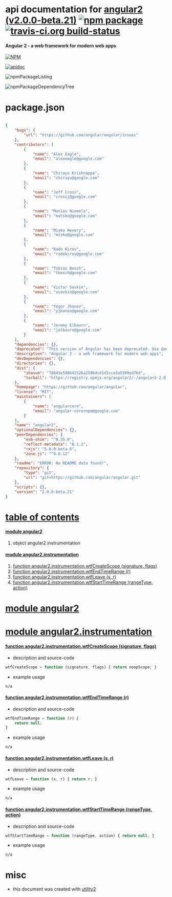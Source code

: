 # api documentation for  [angular2 (v2.0.0-beta.21)](https://github.com/angular/angular)  [![npm package](https://img.shields.io/npm/v/npmdoc-angular2.svg?style=flat-square)](https://www.npmjs.org/package/npmdoc-angular2) [![travis-ci.org build-status](https://api.travis-ci.org/npmdoc/node-npmdoc-angular2.svg)](https://travis-ci.org/npmdoc/node-npmdoc-angular2)
#### Angular 2 - a web framework for modern web apps

[![NPM](https://nodei.co/npm/angular2.png?downloads=true)](https://www.npmjs.com/package/angular2)

[![apidoc](https://npmdoc.github.io/node-npmdoc-angular2/build/screenCapture.buildNpmdoc.browser.%252Fhome%252Ftravis%252Fbuild%252Fnpmdoc%252Fnode-npmdoc-angular2%252Ftmp%252Fbuild%252Fapidoc.html.png)](https://npmdoc.github.io/node-npmdoc-angular2/build/apidoc.html)

![npmPackageListing](https://npmdoc.github.io/node-npmdoc-angular2/build/screenCapture.npmPackageListing.svg)

![npmPackageDependencyTree](https://npmdoc.github.io/node-npmdoc-angular2/build/screenCapture.npmPackageDependencyTree.svg)



# package.json

```json

{
    "bugs": {
        "url": "https://github.com/angular/angular/issues"
    },
    "contributors": [
        {
            "name": "Alex Eagle",
            "email": "alexeagle@google.com"
        },
        {
            "name": "Chirayu Krishnappa",
            "email": "chirayu@google.com"
        },
        {
            "name": "Jeff Cross",
            "email": "crossj@google.com"
        },
        {
            "name": "Matias Niemela",
            "email": "matsko@google.com"
        },
        {
            "name": "Misko Hevery",
            "email": "misko@google.com"
        },
        {
            "name": "Rado Kirov",
            "email": "radokirov@google.com"
        },
        {
            "name": "Tobias Bosch",
            "email": "tbosch@google.com"
        },
        {
            "name": "Victor Savkin",
            "email": "vsavkin@google.com"
        },
        {
            "name": "Yegor Jbanov",
            "email": "yjbanov@google.com"
        },
        {
            "name": "Jeremy Elbourn",
            "email": "jelbourn@google.com"
        }
    ],
    "dependencies": {},
    "deprecated": "This version of Angular has been deprecated. Use @angular/core instead.",
    "description": "Angular 2 - a web framework for modern web apps",
    "devDependencies": {},
    "directories": {},
    "dist": {
        "shasum": "78643e590641526a2596dcd1d5cca3a5509ed76d",
        "tarball": "https://registry.npmjs.org/angular2/-/angular2-2.0.0-beta.21.tgz"
    },
    "homepage": "https://github.com/angular/angular",
    "license": "MIT",
    "maintainers": [
        {
            "name": "angularcore",
            "email": "angular-core+npm@google.com"
        }
    ],
    "name": "angular2",
    "optionalDependencies": {},
    "peerDependencies": {
        "es6-shim": "^0.35.0",
        "reflect-metadata": "0.1.2",
        "rxjs": "5.0.0-beta.6",
        "zone.js": "^0.6.12"
    },
    "readme": "ERROR: No README data found!",
    "repository": {
        "type": "git",
        "url": "git+https://github.com/angular/angular.git"
    },
    "scripts": {},
    "version": "2.0.0-beta.21"
}
```



# <a name="apidoc.tableOfContents"></a>[table of contents](#apidoc.tableOfContents)

#### [module angular2](#apidoc.module.angular2)
1.  object <span class="apidocSignatureSpan">angular2.</span>instrumentation

#### [module angular2.instrumentation](#apidoc.module.angular2.instrumentation)
1.  [function <span class="apidocSignatureSpan">angular2.instrumentation.</span>wtfCreateScope (signature, flags)](#apidoc.element.angular2.instrumentation.wtfCreateScope)
1.  [function <span class="apidocSignatureSpan">angular2.instrumentation.</span>wtfEndTimeRange (r)](#apidoc.element.angular2.instrumentation.wtfEndTimeRange)
1.  [function <span class="apidocSignatureSpan">angular2.instrumentation.</span>wtfLeave (s, r)](#apidoc.element.angular2.instrumentation.wtfLeave)
1.  [function <span class="apidocSignatureSpan">angular2.instrumentation.</span>wtfStartTimeRange (rangeType, action)](#apidoc.element.angular2.instrumentation.wtfStartTimeRange)



# <a name="apidoc.module.angular2"></a>[module angular2](#apidoc.module.angular2)



# <a name="apidoc.module.angular2.instrumentation"></a>[module angular2.instrumentation](#apidoc.module.angular2.instrumentation)

#### <a name="apidoc.element.angular2.instrumentation.wtfCreateScope"></a>[function <span class="apidocSignatureSpan">angular2.instrumentation.</span>wtfCreateScope (signature, flags)](#apidoc.element.angular2.instrumentation.wtfCreateScope)
- description and source-code
```javascript
wtfCreateScope = function (signature, flags) { return noopScope; }
```
- example usage
```shell
n/a
```

#### <a name="apidoc.element.angular2.instrumentation.wtfEndTimeRange"></a>[function <span class="apidocSignatureSpan">angular2.instrumentation.</span>wtfEndTimeRange (r)](#apidoc.element.angular2.instrumentation.wtfEndTimeRange)
- description and source-code
```javascript
wtfEndTimeRange = function (r) {
    return null;
}
```
- example usage
```shell
n/a
```

#### <a name="apidoc.element.angular2.instrumentation.wtfLeave"></a>[function <span class="apidocSignatureSpan">angular2.instrumentation.</span>wtfLeave (s, r)](#apidoc.element.angular2.instrumentation.wtfLeave)
- description and source-code
```javascript
wtfLeave = function (s, r) { return r; }
```
- example usage
```shell
n/a
```

#### <a name="apidoc.element.angular2.instrumentation.wtfStartTimeRange"></a>[function <span class="apidocSignatureSpan">angular2.instrumentation.</span>wtfStartTimeRange (rangeType, action)](#apidoc.element.angular2.instrumentation.wtfStartTimeRange)
- description and source-code
```javascript
wtfStartTimeRange = function (rangeType, action) { return null; }
```
- example usage
```shell
n/a
```



# misc
- this document was created with [utility2](https://github.com/kaizhu256/node-utility2)
